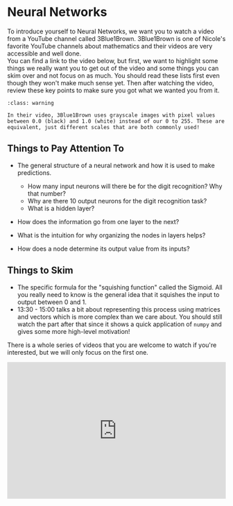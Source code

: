 # Neural Networks
To introduce yourself to Neural Networks, we want you to watch a video from a YouTube channel called 3Blue1Brown. 3Blue1Brown is one of Nicole's favorite YouTube channels about mathematics and their videos are very accessible and well done.  
You can find a link to the video below, but first, we want to highlight some things we really want you to get out of the video and some things you can skim over and not focus on as much. You should read these lists first even though they won't make much sense yet. Then after watching the video, review these key points to make sure you got what we wanted you from it.  

```{admonition} Warning
:class: warning

In their video, 3Blue1Brown uses grayscale images with pixel values between 0.0 (black) and 1.0 (white) instead of our 0 to 255. These are equivalent, just different scales that are both commonly used!

```

##  Things to Pay Attention To  

-  The general structure of a neural network and how it is used to make predictions.  
    -  How many input neurons will there be for the digit recognition? Why that number?  
    -  Why are there 10 output neurons for the digit recognition task?  
    -  What is a hidden layer?  

-  How does the information go from one layer to the next?  
-  What is the intuition for why organizing the nodes in layers helps?  
-  How does a node determine its output value from its inputs?  

##  Things to Skim  

-  The specific formula for the "squishing function" called the Sigmoid. All you really need to know is the general idea that it squishes the input to output between 0 and 1.  
-  13:30 - 15:00 talks a bit about representing this process using matrices and vectors which is more complex than we care about. You should still watch the part after that since it shows a quick application of     `numpy`     and gives some more high-level motivation!  

There is a whole series of videos that you are welcome to watch if you're interested, but we will only focus on the first one.  

<div style="position: relative; padding-bottom: 62.5%; height: 0;">
    <iframe src="https://www.youtube.com/watch?v=aircAruvnKk&list=PLZHQObOWTQDNU6R1_67000Dx_ZCJB-3pi" frameborder="0" webkitallowfullscreen mozallowfullscreen allowfullscreen style="position: absolute; top: 0; left: 0; width: 100%; height: 100%;"></iframe>
</div>

 
